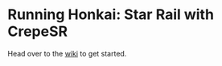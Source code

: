 # Running Honkai: Star Rail with CrepeSR

Head over to the [wiki](https://github.com/saku-bruh/sakuPS/wiki) to get started.
